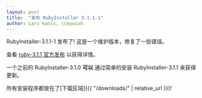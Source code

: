 ```yaml
---
layout: post
title:  "发布 RubyInstaller 3.1.1-1"
author: Lars Kanis, ccmywish
---
```

RubyInstaller-3.1.1-1 发布了! 这是一个维护版本，修复了一些错误。

查看 [ruby-3.1.1 官方发布](https://www.ruby-lang.org/en/news/2022/02/18/ruby-3-1-1-released/) 以获得详情。

一个之前的 RubyInstaller-3.1.0 <b>可以</b> 通过简单的安装 RubyInstaller-3.1.1 来获得更新。

所有安装程序都放在了[下载区域]({{ "/downloads/" | relative_url }})!
